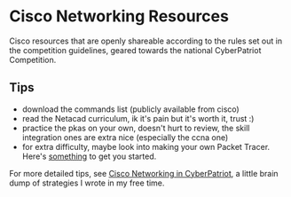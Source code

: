 # Cisco Networking Resources
Cisco resources that are openly shareable according to the rules set out in the competition guidelines, geared towards the national CyberPatriot Competition.

## Tips
- download the commands list (publicly available from cisco)
- read the Netacad curriculum, ik it's pain but it's worth it, trust :)
- practice the pkas on your own, doesn't hurt to review, the skill integration ones are extra nice (especially the ccna one)
- for extra difficulty, maybe look into making your own Packet Tracer. Here's [something](https://medium.com/@taiyu_chen/make-your-own-packet-tracer-lab-ea07c8f883a) to get you started.

For more detailed tips, see [Cisco Networking in CyberPatriot](/cisco/cisco-networking-in-cypat.md), a little brain dump of strategies I wrote in my free time.
